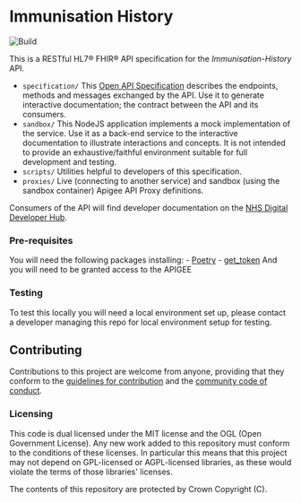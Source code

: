 # Immunisation History

![Build](https://github.com/NHSDigital/immunisation-history/workflows/Build/badge.svg?branch=master)

This is a RESTful HL7® FHIR® API specification for the *Immunisation-History* API.

* `specification/` This [Open API Specification](https://swagger.io/docs/specification/about/) describes the endpoints, methods and messages exchanged by the API. Use it to generate interactive documentation; the contract between the API and its consumers.
* `sandbox/` This NodeJS application implements a mock implementation of the service. Use it as a back-end service to the interactive documentation to illustrate interactions and concepts. It is not intended to provide an exhaustive/faithful environment suitable for full development and testing.
* `scripts/` Utilities helpful to developers of this specification.
* `proxies/` Live (connecting to another service) and sandbox (using the sandbox container) Apigee API Proxy definitions.

Consumers of the API will find developer documentation on the [NHS Digital Developer Hub](https://developer.digital.nhs.uk/).

### Pre-requisites
You will need the following packages installing: 
    - [Poetry](https://python-poetry.org/docs/)
    - [get_token](https://docs.apigee.com/api-platform/system-administration/auth-tools#install)
And you will need to be granted access to the APIGEE    


### Testing
To test this locally you will need a local environment set up, please contact a developer managing this repo for local environment setup for testing.


## Contributing
Contributions to this project are welcome from anyone, providing that they conform to the [guidelines for contribution](https://github.com/NHSDigital/immunisation-history/blob/master/CONTRIBUTING.md) and the [community code of conduct](https://github.com/NHSDigital/immunisation-history/blob/master/CODE_OF_CONDUCT.md).

### Licensing
This code is dual licensed under the MIT license and the OGL (Open Government License). Any new work added to this repository must conform to the conditions of these licenses. In particular this means that this project may not depend on GPL-licensed or AGPL-licensed libraries, as these would violate the terms of those libraries' licenses.

The contents of this repository are protected by Crown Copyright (C).




